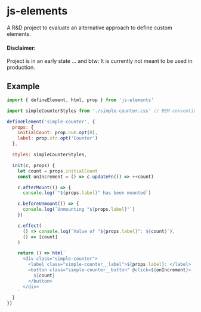 # js-elements

A R&D project to evaluate an alternative approach to define custom elements.

#### Disclaimer:

Project is in an early state ...
and btw: It is currently not meant to be used in production.

## Example

```js
import { defineElement, html, prop } from 'js-elements'

import simpleCounterStyles from './simple-counter.css' // BEM conventions

defineElement('simple-counter', {
  props: {
    initialCount: prop.num.opt(0),
    label: prop.str.opt('Counter')
  },

  styles: simpleCounterStyles,

  init(c, props) {
    let count = props.initialCount
    const onIncrement = () => c.updateFn(() => ++count)

    c.afterMount(() => {
      console.log(`"${props.label}" has been mounted`)

    c.beforeUnmount(() => {
      console.log(`Unmounting "${props.label}"`)
    })

    c.effect(
      () => console.log(`Value of "${props.label}": ${count}`),
      () => [count]
    )

    return () => html`
      <div class="simple-counter">
        <label class="simple-counter__label">${props.label}: </label>
        <button class="simple-counter__button" @click=${onIncrement}>
          ${count}
        </button>
      </div>
    `
  }
})
```
